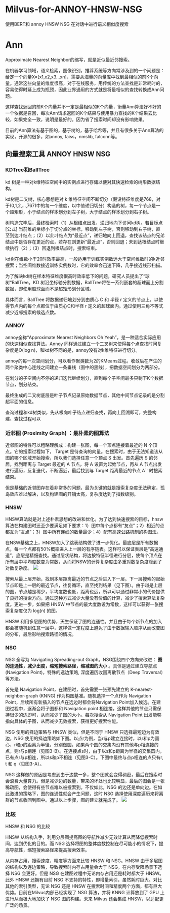 # Milvus-for-ANNOY-HNSW-NSG
使用BERT和 annoy HNSW NSG 在对话中进行语义相似度搜索

# Ann
Approximate Nearest Neighbor的缩写，就是近似最近邻搜索。

在机器学习领域，语义检索，图像识别，推荐系统等方向常涉及到的一个问题是：给定一个向量X=[x1,x2,x3...xn]，需要从海量的向量库中找到最相似的前K个向量。通常这些向量的维度很高，对于在线服务，用传统的方法查找是非常耗时的，容易使得时延上成为瓶颈，因此业界通用的方式就是将最相似的查找转换成Ann问题。

这样查找返回的前K个向量并不一定是最相似的K个向量，衡量Ann算法好不好的一个依据是召回，每次Ann请求返回的K个结果与使用暴力查找的K个结果去比较，如果完全一致，说明是最好的。因为省了搜索时间却没有影响效果。

目前的Ann算法有基于图的，基于树的，基于哈希等，并且有很多关于Ann算法的实现，开源的很多，如annoy, faiss，nmslib, falconn等。


## 向量搜索工具 ANNOY HNSW NSG
### KDTree和BallTree
kd 树是一种对k维特征空间中的实例点进行存储以便对其快速检索的树形数据结构。

kd树是二叉树，核心思想是对 k 维特征空间不断切分（假设特征维度是768，对于(0,1,2,...,767)中的每一个维度，以中值递归切分）构造的树，每一个节点是一个超矩形，小于结点的样本划分到左子树，大于结点的样本划分到右子树。

树构造完毕后，最终检索时（1）从根结点出发，递归地向下访问kd树。若目标点 [公式] 当前维的坐标小于切分点的坐标，移动到左子树，否则移动到右子树，直至到达叶结点；（2）以此叶结点为“最近点”，递归地向上回退，查找该结点的兄弟结点中是否存在更近的点，若存在则更新“最近点”，否则回退；未到达根结点时继续执行（2）；（3）回退到根结点时，搜索结束。

kd树在维数小于20时效率最高，一般适用于训练实例数远大于空间维数时的k近邻搜索；当空间维数接近训练实例数时，它的效率会迅速下降，几乎接近线形扫描。

为了解决kd树在样本特征维度很高时效率低下的问题，研究人员提出了“球树“BallTree。KD 树沿坐标轴分割数据，BallTree将在一系列嵌套的超球面上分割数据，即使用超球面而不是超矩形划分区域。

具体而言，BallTree 将数据递归地划分到由质心 C 和 半径 r 定义的节点上，以使得节点内的每个点都位于由质心C和半径 r 定义的超球面内。通过使用三角不等式减少近邻搜索的候选点数。

### ANNOY
annoy全称“Approximate Nearest Neighbors Oh Yeah”，是一种适合实际应用的快速相似查找算法。Annoy 同样通过建立一个二叉树来使得每个点查找时间复杂度是O(log n)，和kd树不同的是，annoy没有对k维特征进行切分。

annoy的每一次空间划分，可以看作聚类数为2的KMeans过程。收敛后在产生的两个聚类中心连线之间建立一条垂线（图中的黑线），把数据空间划分为两部分。

在划分的子空间内不停的递归迭代继续划分，直到每个子空间最多只剩下K个数据节点，划分结束。

最终生成的二叉树底层是叶子节点记录原始数据节点，其他中间节点记录的是分割超平面的信息。

查询过程和kd树类似，先从根向叶子结点递归查找，再向上回溯即可，完整构建、查找过程可以

### 近邻图 (Proximity Graph) ：最朴素的图算法

近邻图的特性可以粗略理解成：构建一张图，每一个顶点连接着最近的 N 个顶点。它的搜索过程如下， Target 是待查询的向量。在搜索时，由于无法知道该从图的哪个区域开始搜索，所以我们选择任意一个顶点 S 出发。首先遍历 S 的邻居，找到距离与 Target 最近的 A 节点，将 A 设置为起始节点，再从 A 节点出发进行遍历，反复迭代，不断逼近，最后找到与 Target 距离最近的节点 A`` 时搜索结束。

但是基础的近邻图存在着非常多的问题，最为关键的就是搜索复杂度无法确定，孤岛效应难以解决，以及构建图的开销太高，复杂度达到了指数级别。

### HNSW
HNSW算法就是对上述朴素思想的改进和优化。为了达到快速搜索的目标，hnsw算法在构建图时还至少要满足如下要求：1）图中每个点都有“友点”；2）相近的点都互为“友点”；3）图中所有连线的数量最少；4）配有高速公路机制的构图法。

在NSW基础之上，HNSW加入了跳表结构做了进一步优化。最底层是所有数据点，每一个点都有50%概率进入上一层的有序链表。这样可以保证表层是“高速通道”，底层是精细查找。通过层状结构，将边按特征半径进行分层，使每个顶点在所有层中平均度数变为常数，从而将NSW的计算复杂度由多重对数复杂度降到了对数复杂度。
![](https://imgconvert.csdnimg.cn/aHR0cHM6Ly9tbWJpei5xcGljLmNuL21tYml6X2pwZy9NcWdBOFlsZ2VoN2ljWGVqQUtIMXVjN3Q3VWVKQUJOYnlZcmdXWHhEV2ZtYjlucHFTQlI1RlN0UmtXTmRjeUo0Y3ZLNDdISHltOVdQWkY4NndxZW5MSVEvNjQw?x-oss-process=image/format,png)

搜索从最上层开始，找到本层距离最近的节点之后进入下一层。下一层搜索的起始节点即是上一层的最近节点，往复循环，直至找到结果（见下图）。由于越是上层的图，节点越是稀少，平均度数也低，距离也远，所以可以通过非常小的代价提供了良好的搜索方向，通过这种方式减少大量没有价值的计算，减少了搜索算法复杂度。更进一步，如果把 HNSW 中节点的最大度数设为常数，这样可以获得一张搜索复杂度仅为 log(n) 的图。
 
HNSW 利用多层图的优势，天生保证了图的连通性。并且由于每个新节点的加入都会被随机到任意一层中，这样做一定程度上避免了由于数据输入顺序从而改变图的分布，最后影响搜索路径的情况。

### NSG

NSG 全写为 Navigating Spreading-out Graph。NSG围绕四个方向来改进： **图的连通性，减少出度，缩短搜索路径，缩减图的大小** 。具体是通过建立导航点 (Navigation Point)，特殊的选边策略,  深度遍历收回离散节点（Deep Traversal）等方法。

首先是 Navigation Point，在建图时，首先需要一张预先建立的 K-nearest-neighbor-graph (KNNG) 作为构图基准。随机选择一个点作为 Navigation Point，后续所有新插入的节点在选边时都会将Navigation Point加入候选。在建图过程中，逐渐会将子图都和 Navigation point 相连接，这样其他的节点只需保持很少的边即可，从而减少了图的大小。每次搜索从 Navigation Point 出发能够指向具体的子图，从而减少无效搜索，获得更好搜索性能。

NSG 使用的择边策略与 HNSW 类似，但是不同于 HNSW 只选择最短边为有效边，NSG 使用的择边策略如下图。以点r为例，当r与p建立连接时，以r和p为圆心，r和p的距离为半径，分别做圆，如果两个圆的交集内没有其他与p相连接的点，则r与p相连（见图3-B）。在连接点s时，由于以s和p距离为半径的交集圆内，已有点r与p相连，所以s和p不相连（见图3-C）。下图中最终与点p相连的点只有r, t 和 q（见图3-A）。

NSG 这样做的原因是考虑到由于边数一多，整个图就会变得稠密，最后在搜索时会浪费大量算力。但是减少边的数量，带来的坏处也比较明显，最后的图会是一张稀疏图，会使得有些节点难以被搜索到。不仅如此，NSG 的边还是单向边。在如此激进的策略下，图的连通性就会产生问题，这时 NSG 选择使用深度遍历来将离群的节点收回到图中。通过以上步骤，图的建立就完成了。
![](https://imgconvert.csdnimg.cn/aHR0cHM6Ly9tbWJpei5xcGljLmNuL21tYml6X2pwZy9NcWdBOFlsZ2VoN2ljWGVqQUtIMXVjN3Q3VWVKQUJOYnl4aWI2d05UZGJDWjlUQU5jRGgyUUhpY1pPVFpRYlNvQmN4OWpQTWNuUUI5aWJzVWxTcHVnazdUaWF3LzY0MA?x-oss-process=image/format,png)

### 比较
HNSW 和 NSG 的比较

HNSW 从结构入手，利用分层图提高图的导航性减少无效计算从而降低搜索时间，达到优化的目的。而 NSG 选择将图的整体度数控制在尽可能小的情况下，提高导航性，缩短搜索路径来提高搜索效率。

从内存占用，搜索速度，精度等方面来比较 HNSW 和 NSG。HNSW 由于多层图的结构以及连边策略，导致搜索时内存占用量会大于 NSG，在内存受限场景下选择 NSG 会更好。但是 NSG 在建图过程中无论内存占用还是耗时都大于 HNSW。此外 HNSW 还拥有目前 NSG 不支持的特性，即增量索引，虽然耗时巨大。对比其他的索引类型，无论 NSG 还是 HNSW 在搜索时间和精度两个方面，都有巨大优势。目前在Milvus内部已经实现了 NSG 算法，并将 KNNG 计算放到了 GPU 上进行从而极大地加快了 NSG 图的构建。未来 Milvus 还会集成 HNSW，以适配更广泛的场景。

